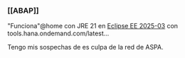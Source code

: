 ### [[ABAP]]

"Funciona"@home con JRE 21 en [Eclipse EE 2025-03](https://www.eclipse.org/downloads/download.php?file=/technology/epp/downloads/release/2025-03/R/eclipse-jee-2025-03-R-win32-x86_64.zip) con tools.hana.ondemand.com/latest...

Tengo mis sospechas de es culpa de la red de ASPA.